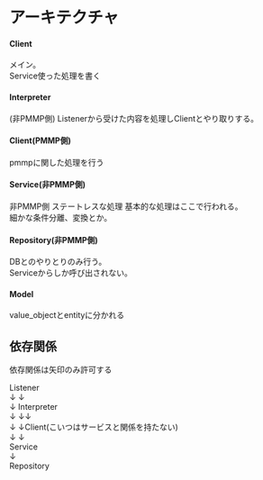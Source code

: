 # アーキテクチャ

#### Client
メイン。  
Service使った処理を書く

#### Interpreter
(非PMMP側)
Listenerから受けた内容を処理しClientとやり取りする。

#### Client(PMMP側)
pmmpに関した処理を行う

#### Service(非PMMP側)
非PMMP側
ステートレスな処理
基本的な処理はここで行われる。  
細かな条件分離、変換とか。

#### Repository(非PMMP側)
DBとのやりとりのみ行う。  
Serviceからしか呼び出されない。

#### Model
value_objectとentityに分かれる

## 依存関係
依存関係は矢印のみ許可する

Listener       
↓ ↓  
↓ Interpreter  
↓ ↓↓  
↓ ↓Client(こいつはサービスと関係を持たない)  
↓ ↓  
Service  
↓  
Repository  
